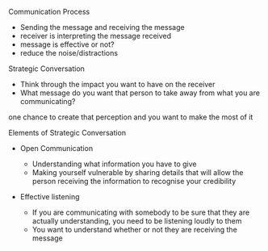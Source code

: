 Communication Process

- Sending the message and receiving the message
- receiver is interpreting the message received
- message is effective or not?
- reduce the noise/distractions


Strategic Conversation
- Think through the impact you want to have on the receiver
- What message do you want that person to take away from what you are communicating?

one chance to create that perception and you want to make the most of it

Elements of Strategic Conversation
- Open Communication
    - Understanding what information you have to give
    - Making yourself vulnerable by sharing details that will allow the person receiving the information to recognise your credibility  

- Effective listening
    - If you are communicating with somebody to be sure that they are actually understanding, you need to be listening loudly to them
    - You want to understand whether or not they are receiving the message
